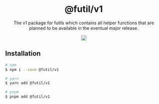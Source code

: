 <h1 align="center">@futil/v1</h1>
<p align="center">The v1 package for futils which contains all helper functions that are planned to be available in the eventual major release.</p>
<p align="center">
<a href="https://www.npmjs.com/package/@futil/core"><img src="https://badgen.net/npm/v/@futil/core?label=&icon=npm&color=blue" alt="npm version" height="18"/></a>
</p>

## Installation

```bash
# npm
$ npm i --save @futil/v1

# yarn
$ yarn add @futil/v1

# pnpm
$ pnpm add @futil/v1
```
